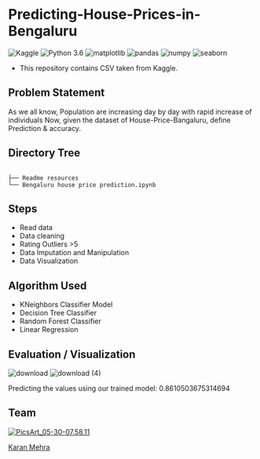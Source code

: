 # Predicting-House-Prices-in-Bengaluru
 ![Kaggle](https://img.shields.io/badge/Dataset-Kaggle-blue.svg) ![Python 3.6](https://img.shields.io/badge/Python-3.6-brightgreen.svg) ![matplotlib](https://img.shields.io/badge/Library-Matplotlib-orange.svg) ![pandas](https://img.shields.io/badge/Library-Pandas-orange.svg) ![numpy](https://img.shields.io/badge/Library-Numpy-orange.svg) ![seaborn](https://img.shields.io/badge/Library-Seaborn-orange.svg)

- This repository contains CSV taken from Kaggle.

## Problem Statement
As we all know, Population are increasing day by day with rapid increase of individuals Now, given the dataset of House-Price-Bangaluru, define Prediction & accuracy.

## Directory Tree 
```

├── Readme resources 
└── Bengaluru house price prediction.ipynb
```

## Steps
- Read data
- Data cleaning
- Rating Outliers >5
- Data Imputation and Manipulation
- Data Visualization

## Algorithm Used
- KNeighbors Classifier Model
- Decision Tree Classifier
- Random Forest Classifier
- Linear Regression
## Evaluation / Visualization

![download](https://user-images.githubusercontent.com/62024355/87929715-7edbc200-caa4-11ea-9728-b5462c774658.png)
![download (4)](https://user-images.githubusercontent.com/62024355/87929727-8307df80-caa4-11ea-8fee-65db70a07c94.png)


Predicting the values using our trained model:  0.8610503675314694


## Team
<a href="https://imgbb.com/"><img src="https://i.ibb.co/Fs4h7fZ/Pics-Art-05-30-07-58-11.jpg" alt="PicsArt_05-30-07.58.11" border="0">

[Karan Mehra](https://karanmehra7107.github.io/My-Portfolio/index.html)
